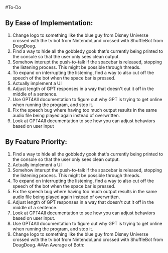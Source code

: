 #To-Do
## By Ease of Implementation:
1. Change logo to something like the blue guy from Disney Universe crossed with the tv bot from NintendoLand crossed with ShuffleBot from DougDoug.
2. Find a way to hide all the gobbledy gook that's currently being printed to the console so that the user only sees clean output.
3. Somehow interupt the push-to-talk if the spacebar is released, stopping the listening process. This might be possible through threads.
4. To expand on interrupting the listening, find a way to also cut off the speech of the bot when the space bar is pressed.
5. Actually implement a UI
6. Adjust length of GPT responses in a way that doesn't cut it off in the middle of a sentence.
7. Use GPT4All documentation to figure out why GPT is trying to get online when running the program, and stop it.
8. Fix the speech bug where having too much output results in the same audio file being played again instead of overwritten.
9. Look at GPT4All documentation to see how you can adjust behaviors based on user input
## By Feature Priority:
1. Find a way to hide all the gobbledy gook that's currently being printed to the console so that the user only sees clean output.
2. Actually implement a UI
3. Somehow interupt the push-to-talk if the spacebar is released, stopping the listening process. This might be possible through threads.
4. To expand on interrupting the listening, find a way to also cut off the speech of the bot when the space bar is pressed.
5. Fix the speech bug where having too much output results in the same audio file being played again instead of overwritten.
6. Adjust length of GPT responses in a way that doesn't cut it off in the middle of a sentence.
7. Look at GPT4All documentation to see how you can adjust behaviors based on user input.
8. Use GPT4All documentation to figure out why GPT is trying to get online when running the program, and stop it.
9. Change logo to something like the blue guy from Disney Universe crossed with the tv bot from NintendoLand crossed with ShuffleBot from DougDoug.
##An Average of Both:
